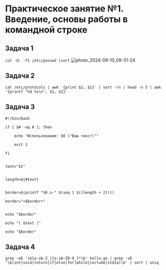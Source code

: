# Практическое занятие №1. Введение, основы работы в командной строке


## Задача 1
```cut -d: -f1 /etc/passwd |sort```
![photo_2024-09-10_09-31-24](https://github.com/user-attachments/assets/7ef8ec46-2c0e-4434-9d43-de78ad401dd9)



## Задача 2
```cat /etc/protocols | awk '{print $2, $1}' | sort -rn | head -n 5 | awk '{printf "%d %s\n", $1, $2}'```


## Задача 3
```
#!/bin/bash

if [ $# -eq 0 ]; then

    echo "Использование: $0 \"Ваш текст\""

    exit 1

fi


text="$1"


length=${#text}


border=$(printf "%0.s-" $(seq 1 $((length + 2))))

border="+$border+"


echo "$border"

echo "| $text |"

echo "$border"
```            


## Задача 4
```
grep -oE '\b[a-zA-Z_][a-zA-Z0-9_]*\b' hello.go | grep -vE '\b(int|void|return|if|else|for|while|include|stdio)\b' | sort | uniq
```
